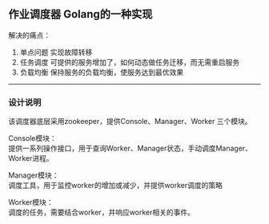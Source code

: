 ## 作业调度器 Golang的一种实现

解决的痛点：
1. 单点问题   实现故障转移
2. 任务调度   可提供的服务增加了，如何动态做任务迁移，而无需重启服务
3. 负载均衡   保持服务的负载均衡，使服务达到最优效果
------

### 设计说明
该调度器底层采用zookeeper，提供Console、Manager、Worker 三个模块。

Console模块：  
  提供一系列操作接口，用于查询Worker、Manager状态，手动调度Manager、Worker进程。

Manager模块：  
  调度工具，用于监控worker的增加或减少，并提供worker调度的策略
 
Worker模块：  
  调度的任务，需要结合worker，并响应worker相关的事件。
  
